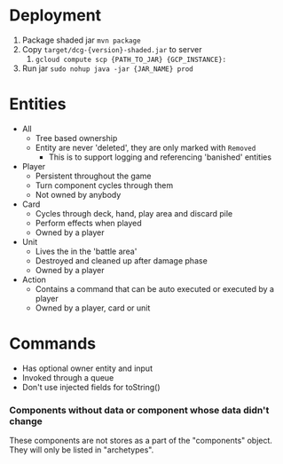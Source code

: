 # Deployment

1. Package shaded jar `mvn package`
2. Copy `target/dcg-{version}-shaded.jar` to server
    1. `gcloud compute scp {PATH_TO_JAR} {GCP_INSTANCE}:`
3. Run jar `sudo nohup java -jar {JAR_NAME} prod`
 
# Entities
- All
  - Tree based ownership
  - Entity are never 'deleted', they are only marked with `Removed`
    - This is to support logging and referencing 'banished' entities
- Player
  - Persistent throughout the game
  - Turn component cycles through them
  - Not owned by anybody
- Card
  - Cycles through deck, hand, play area and discard pile
  - Perform effects when played
  - Owned by a player
- Unit
  - Lives the in the 'battle area'
  - Destroyed and cleaned up after damage phase
  - Owned by a player
- Action
  - Contains a command that can be auto executed or executed by a player
  - Owned by a player, card or unit

# Commands
- Has optional owner entity and input
- Invoked through a queue
- Don't use injected fields for toString()

### Components without data or component whose data didn't change
These components are not stores as a part of the "components" object. They will only be listed in
"archetypes".

